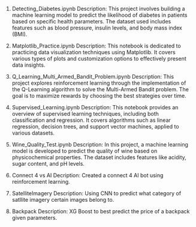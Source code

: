 1. Detecting_Diabetes.ipynb
Description: This project involves building a machine learning model to predict the likelihood of diabetes in patients based on specific health parameters. The dataset used includes features such as blood pressure, insulin levels, and body mass index (BMI).

2. Matplotlib_Practice.ipynb
Description: This notebook is dedicated to practicing data visualization techniques using Matplotlib. It covers various types of plots and customization options to effectively present data insights.

3. Q_Learning_Multi_Armed_Bandit_Problem.ipynb
Description: This project explores reinforcement learning through the implementation of the Q-Learning algorithm to solve the Multi-Armed Bandit problem. The goal is to maximize rewards by choosing the best strategies over time.

4. Supervised_Learning.ipynb
Description: This notebook provides an overview of supervised learning techniques, including both classification and regression. It covers algorithms such as linear regression, decision trees, and support vector machines, applied to various datasets.

5. Wine_Quality_Test.ipynb
Description: In this project, a machine learning model is developed to predict the quality of wine based on physicochemical properties. The dataset includes features like acidity, sugar content, and pH levels.

6. Connect 4 vs AI
Decription: Created a connect 4 AI bot using reinforcement learning.

7. SatelliteImagery
Description: Using CNN to predict what category of satllite imagery certain images belong to.

8. Backpack
Description: XG Boost to best predict the price of a backpack given parameters.

